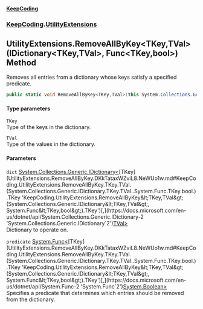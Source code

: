 #### [KeepCoding](index.md 'index')
### [KeepCoding](KeepCoding.md 'KeepCoding').[UtilityExtensions](UtilityExtensions.md 'KeepCoding.UtilityExtensions')
## UtilityExtensions.RemoveAllByKey&lt;TKey,TVal&gt;(IDictionary&lt;TKey,TVal&gt;, Func&lt;TKey,bool&gt;) Method
Removes all entries from a dictionary whose keys satisfy a specified predicate.
```csharp
public static void RemoveAllByKey<TKey,TVal>(this System.Collections.Generic.IDictionary<TKey,TVal> dict, System.Func<TKey,bool> predicate);
```
#### Type parameters
<a name='KeepCoding.UtilityExtensions.RemoveAllByKey.TKey.TVal.(System.Collections.Generic.IDictionary.TKey.TVal..System.Func.TKey.bool.).TKey'></a>
`TKey`  
Type of the keys in the dictionary.
  
<a name='KeepCoding.UtilityExtensions.RemoveAllByKey.TKey.TVal.(System.Collections.Generic.IDictionary.TKey.TVal..System.Func.TKey.bool.).TVal'></a>
`TVal`  
Type of the values in the dictionary.
  
#### Parameters
<a name='KeepCoding.UtilityExtensions.RemoveAllByKey.TKey.TVal.(System.Collections.Generic.IDictionary.TKey.TVal..System.Func.TKey.bool.).dict'></a>
`dict` [System.Collections.Generic.IDictionary&lt;](https://docs.microsoft.com/en-us/dotnet/api/System.Collections.Generic.IDictionary-2 'System.Collections.Generic.IDictionary`2')[TKey](UtilityExtensions.RemoveAllByKey.DKkTataxWZviL8.NeWUo1w.md#KeepCoding.UtilityExtensions.RemoveAllByKey.TKey.TVal.(System.Collections.Generic.IDictionary.TKey.TVal..System.Func.TKey.bool.).TKey 'KeepCoding.UtilityExtensions.RemoveAllByKey&lt;TKey,TVal&gt;(System.Collections.Generic.IDictionary&lt;TKey,TVal&gt;, System.Func&lt;TKey,bool&gt;).TKey')[,](https://docs.microsoft.com/en-us/dotnet/api/System.Collections.Generic.IDictionary-2 'System.Collections.Generic.IDictionary`2')[TVal](UtilityExtensions.RemoveAllByKey.DKkTataxWZviL8.NeWUo1w.md#KeepCoding.UtilityExtensions.RemoveAllByKey.TKey.TVal.(System.Collections.Generic.IDictionary.TKey.TVal..System.Func.TKey.bool.).TVal 'KeepCoding.UtilityExtensions.RemoveAllByKey&lt;TKey,TVal&gt;(System.Collections.Generic.IDictionary&lt;TKey,TVal&gt;, System.Func&lt;TKey,bool&gt;).TVal')[&gt;](https://docs.microsoft.com/en-us/dotnet/api/System.Collections.Generic.IDictionary-2 'System.Collections.Generic.IDictionary`2')  
Dictionary to operate on.
  
<a name='KeepCoding.UtilityExtensions.RemoveAllByKey.TKey.TVal.(System.Collections.Generic.IDictionary.TKey.TVal..System.Func.TKey.bool.).predicate'></a>
`predicate` [System.Func&lt;](https://docs.microsoft.com/en-us/dotnet/api/System.Func-2 'System.Func`2')[TKey](UtilityExtensions.RemoveAllByKey.DKkTataxWZviL8.NeWUo1w.md#KeepCoding.UtilityExtensions.RemoveAllByKey.TKey.TVal.(System.Collections.Generic.IDictionary.TKey.TVal..System.Func.TKey.bool.).TKey 'KeepCoding.UtilityExtensions.RemoveAllByKey&lt;TKey,TVal&gt;(System.Collections.Generic.IDictionary&lt;TKey,TVal&gt;, System.Func&lt;TKey,bool&gt;).TKey')[,](https://docs.microsoft.com/en-us/dotnet/api/System.Func-2 'System.Func`2')[System.Boolean](https://docs.microsoft.com/en-us/dotnet/api/System.Boolean 'System.Boolean')[&gt;](https://docs.microsoft.com/en-us/dotnet/api/System.Func-2 'System.Func`2')  
Specifies a predicate that determines which entries should be removed from the dictionary.
  
